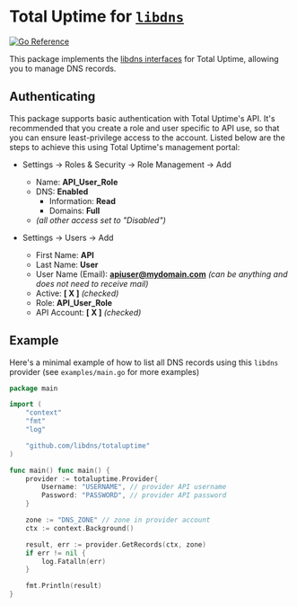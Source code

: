Total Uptime for [`libdns`](https://github.com/libdns/libdns)
=======================

[![Go Reference](https://pkg.go.dev/badge/test.svg)](https://pkg.go.dev/github.com/libdns/totaluptime)

This package implements the [libdns interfaces](https://github.com/libdns/libdns) for Total Uptime, allowing you to manage DNS records.

## Authenticating

This package supports basic authentication with Total Uptime's API. It's recommended that you create a role and user specific to API use, so that you can ensure least-privilege access to the account. Listed below are the steps to achieve this using Total Uptime's management portal:

* Settings -> Roles & Security -> Role Management -> Add
  * Name: **API_User_Role**
  * DNS: **Enabled**
    * Information: **Read**
    * Domains: **Full**
  * *(all other access set to "Disabled")*

* Settings -> Users -> Add
    * First Name: **API**
    * Last Name: **User**
    * User Name (Email): **apiuser@mydomain.com**  *(can be anything and does not need to receive mail)*
    * Active: **[ X ]** *(checked)*
    * Role: **API_User_Role**
    * API Account: **[ X ]** *(checked)*

## Example

Here's a minimal example of how to list all DNS records using this `libdns` provider (see `examples/main.go` for more examples)

```go
package main

import (
	"context"
	"fmt"
	"log"

	"github.com/libdns/totaluptime"
)

func main() func main() {
	provider := totaluptime.Provider{
		Username: "USERNAME", // provider API username
		Password: "PASSWORD", // provider API password
	}

	zone := "DNS_ZONE" // zone in provider account
	ctx := context.Background()

	result, err := provider.GetRecords(ctx, zone)
	if err != nil {
		log.Fatalln(err)
	}

	fmt.Println(result)
}
```